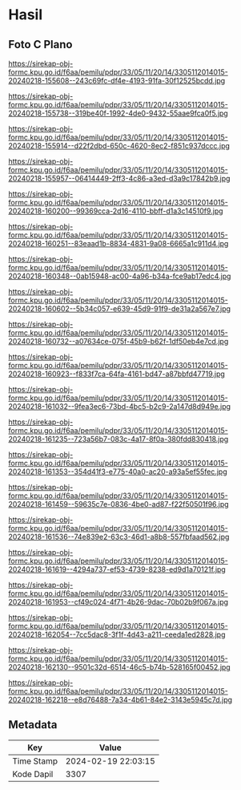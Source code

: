 # Hasil

## Foto C Plano

https://sirekap-obj-formc.kpu.go.id/f6aa/pemilu/pdpr/33/05/11/20/14/3305112014015-20240218-155608--243c69fc-df4e-4193-91fa-30f12525bcdd.jpg

https://sirekap-obj-formc.kpu.go.id/f6aa/pemilu/pdpr/33/05/11/20/14/3305112014015-20240218-155738--319be40f-1992-4de0-9432-55aae9fca0f5.jpg

https://sirekap-obj-formc.kpu.go.id/f6aa/pemilu/pdpr/33/05/11/20/14/3305112014015-20240218-155914--d22f2dbd-650c-4620-8ec2-f851c937dccc.jpg

https://sirekap-obj-formc.kpu.go.id/f6aa/pemilu/pdpr/33/05/11/20/14/3305112014015-20240218-155957--06414449-2ff3-4c86-a3ed-d3a9c17842b9.jpg

https://sirekap-obj-formc.kpu.go.id/f6aa/pemilu/pdpr/33/05/11/20/14/3305112014015-20240218-160200--99369cca-2d16-4110-bbff-d1a3c14510f9.jpg

https://sirekap-obj-formc.kpu.go.id/f6aa/pemilu/pdpr/33/05/11/20/14/3305112014015-20240218-160251--83eaad1b-8834-4831-9a08-6665a1c911d4.jpg

https://sirekap-obj-formc.kpu.go.id/f6aa/pemilu/pdpr/33/05/11/20/14/3305112014015-20240218-160348--0ab15948-ac00-4a96-b34a-fce9ab17edc4.jpg

https://sirekap-obj-formc.kpu.go.id/f6aa/pemilu/pdpr/33/05/11/20/14/3305112014015-20240218-160602--5b34c057-e639-45d9-91f9-de31a2a567e7.jpg

https://sirekap-obj-formc.kpu.go.id/f6aa/pemilu/pdpr/33/05/11/20/14/3305112014015-20240218-160732--a07634ce-075f-45b9-b62f-1df50eb4e7cd.jpg

https://sirekap-obj-formc.kpu.go.id/f6aa/pemilu/pdpr/33/05/11/20/14/3305112014015-20240218-160923--f833f7ca-64fa-4161-bd47-a87bbfd47719.jpg

https://sirekap-obj-formc.kpu.go.id/f6aa/pemilu/pdpr/33/05/11/20/14/3305112014015-20240218-161032--9fea3ec6-73bd-4bc5-b2c9-2a147d8d949e.jpg

https://sirekap-obj-formc.kpu.go.id/f6aa/pemilu/pdpr/33/05/11/20/14/3305112014015-20240218-161235--723a56b7-083c-4a17-8f0a-380fdd830418.jpg

https://sirekap-obj-formc.kpu.go.id/f6aa/pemilu/pdpr/33/05/11/20/14/3305112014015-20240218-161353--354d41f3-e775-40a0-ac20-a93a5ef55fec.jpg

https://sirekap-obj-formc.kpu.go.id/f6aa/pemilu/pdpr/33/05/11/20/14/3305112014015-20240218-161459--59635c7e-0836-4be0-ad87-f22f50501f96.jpg

https://sirekap-obj-formc.kpu.go.id/f6aa/pemilu/pdpr/33/05/11/20/14/3305112014015-20240218-161536--74e839e2-63c3-46d1-a8b8-557fbfaad562.jpg

https://sirekap-obj-formc.kpu.go.id/f6aa/pemilu/pdpr/33/05/11/20/14/3305112014015-20240218-161619--4294a737-ef53-4739-8238-ed9d1a70121f.jpg

https://sirekap-obj-formc.kpu.go.id/f6aa/pemilu/pdpr/33/05/11/20/14/3305112014015-20240218-161953--cf49c024-4f71-4b26-9dac-70b02b9f067a.jpg

https://sirekap-obj-formc.kpu.go.id/f6aa/pemilu/pdpr/33/05/11/20/14/3305112014015-20240218-162054--7cc5dac8-3f1f-4d43-a211-ceeda1ed2828.jpg

https://sirekap-obj-formc.kpu.go.id/f6aa/pemilu/pdpr/33/05/11/20/14/3305112014015-20240218-162130--9501c32d-6514-46c5-b74b-528165f00452.jpg

https://sirekap-obj-formc.kpu.go.id/f6aa/pemilu/pdpr/33/05/11/20/14/3305112014015-20240218-162218--e8d76488-7a34-4b61-84e2-3143e5945c7d.jpg


## Metadata

| Key        | Value               |
| ---------- | ------------------- |
| Time Stamp | 2024-02-19 22:03:15 |
| Kode Dapil | 3307                |



